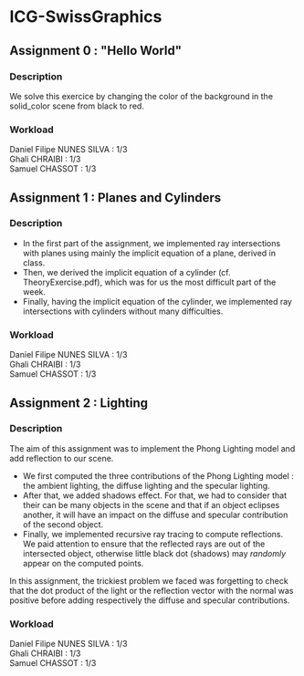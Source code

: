 # ICG-SwissGraphics

## Assignment 0 : "Hello World"

### Description
We solve this exercice by changing the color of the background in the solid_color scene from black to red.

### Workload
Daniel Filipe NUNES SILVA : 1/3  
Ghali CHRAIBI : 1/3  
Samuel CHASSOT : 1/3  

## Assignment 1 : Planes and Cylinders

### Description
- In the first part of the assignment, we implemented ray intersections with planes using mainly the implicit equation of a plane, derived in class.
- Then, we derived the implicit equation of a cylinder (cf. TheoryExercise.pdf), which was for us the most difficult part of the week.
- Finally, having the implicit equation of the cylinder, we implemented ray intersections with cylinders without many difficulties.

### Workload
Daniel Filipe NUNES SILVA : 1/3  
Ghali CHRAIBI : 1/3  
Samuel CHASSOT : 1/3

## Assignment 2 : Lighting

### Description

The aim of this assignment was to implement the Phong Lighting model and add reflection to our scene.

- We first computed the three contributions of the Phong Lighting model : the ambient lighting, the diffuse lighting and the specular lighting.
- After that, we added shadows effect. For that, we had to consider that their can be many objects in the scene and that if an object eclipses another, it will have an impact on the diffuse and specular contribution of the second object.
- Finally, we implemented recursive ray tracing to compute reflections. We paid attention to ensure that the reflected rays are out of the intersected object, otherwise little black dot (shadows) may _randomly_ appear on the computed points.

In this assignment, the trickiest problem we faced was forgetting to check that the dot product of the light or the reflection vector with the normal was positive before adding respectively the diffuse and specular contributions.


### Workload
Daniel Filipe NUNES SILVA : 1/3  
Ghali CHRAIBI : 1/3  
Samuel CHASSOT : 1/3

